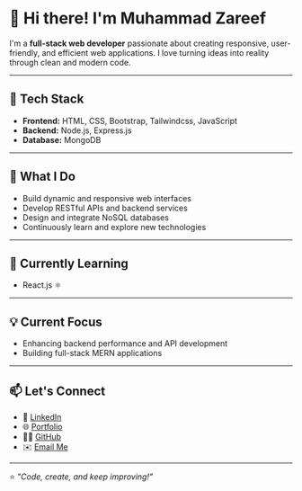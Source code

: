 # 👋 Hi there! I'm Muhammad Zareef

I'm a **full-stack web developer** passionate about creating responsive, user-friendly, and efficient web applications. I love turning ideas into reality through clean and modern code.

---

## 🧠 Tech Stack
- **Frontend:** HTML, CSS, Bootstrap, Tailwindcss, JavaScript  
- **Backend:** Node.js, Express.js  
- **Database:** MongoDB  

---

## 🚀 What I Do
- Build dynamic and responsive web interfaces  
- Develop RESTful APIs and backend services  
- Design and integrate NoSQL databases  
- Continuously learn and explore new technologies  

---

## 🌱 Currently Learning
- React.js ⚛️  

---

## 💡 Current Focus
- Enhancing backend performance and API development  
- Building full-stack MERN applications  

---

## 📫 Let's Connect
- 💼 [LinkedIn](https://www.linkedin.com/in/muhammad-zareef-3472b3368)  
- 🌐 [Portfolio](#)
- 🧑‍💻 [GitHub](https://github.com/Muhammad-Zareef) 
- ✉️ [Email Me](mailto:muhammadzareef709@gmail.com)  

---

⭐️ *"Code, create, and keep improving!"*
